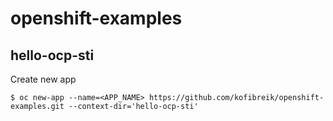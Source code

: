 # openshift-examples
## hello-ocp-sti
Create new app
```
$ oc new-app --name=<APP_NAME> https://github.com/kofibreik/openshift-examples.git --context-dir='hello-ocp-sti'
```

